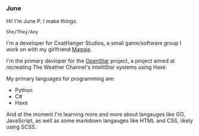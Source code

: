 ### June

Hi! I'm June P. I make things.

``She/They/Any``

I'm a developer for CoatHanger Studios, a small game/software group I work on with my girlfriend [Maggie](https://github.com/magdelenn).

I'm the primary devloper for the [OpenStar](https://github.com/Zeexel/OpenStar) project, a project aimed at recreating The Weather Channel's IntelliStar systems using Haxe.

My primary languages for programming are:
* Python
* C#
* Haxe

And at the moment I'm learning more and more about langauges like GO, JavaScript, as well as some markdown langauges like HTML and CSS, likely using SCSS.
